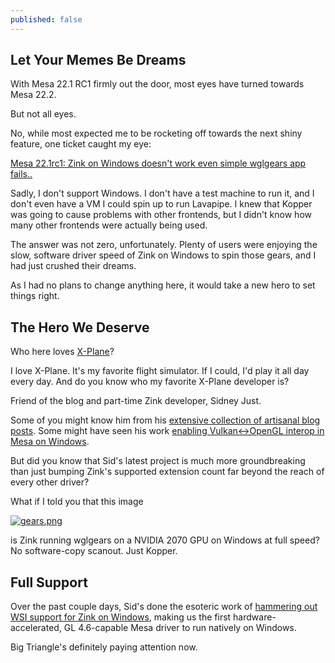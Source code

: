 ```yaml
---
published: false
---
```

## Let Your Memes Be Dreams

With Mesa 22.1 RC1 firmly out the door, most eyes have turned towards Mesa 22.2.

But not all eyes.

No, while most expected me to be rocketing off towards the next shiny feature, one ticket caught my eye:

[Mesa 22.1rc1: Zink on Windows doesn't work even simple wglgears app fails..](https://gitlab.freedesktop.org/mesa/mesa/-/issues/6337)

Sadly, I don't support Windows. I don't have a test machine to run it, and I don't even have a VM I could spin up to run Lavapipe. I knew that Kopper was going to cause problems with other frontends, but I didn't know how many other frontends were actually being used.

The answer was not zero, unfortunately. Plenty of users were enjoying the slow, software driver speed of Zink on Windows to spin those gears, and I had just crushed their dreams.

As I had no plans to change anything here, it would take a new hero to set things right.

## The Hero We Deserve

Who here loves [X-Plane](https://www.x-plane.com/)?

I love X-Plane. It's my favorite flight simulator. If I could, I'd play it all day every day. And do you know who my favorite X-Plane developer is?

Friend of the blog and part-time Zink developer, Sidney Just.

Some of you might know him from his [extensive collection of artisanal blog posts](https://developer.x-plane.com/author/justsid/). Some might have seen his work [enabling Vulkan<->OpenGL interop in Mesa on Windows](https://gitlab.freedesktop.org/mesa/mesa/-/merge_requests/15504).

But did you know that Sid's latest project is much more groundbreaking than just bumping Zink's supported extension count far beyond the reach of every other driver?

What if I told you that this image

[![gears.png]({{site.url}}/assets/wgl/gears.png)]({{site.url}}/assets/wgl/gears.png)

is Zink running wglgears on a NVIDIA 2070 GPU on Windows at full speed? No software-copy scanout. Just Kopper.

## Full Support

Over the past couple days, Sid's done the esoteric work of [hammering out WSI support for Zink on Windows](), making us the first hardware-accelerated, GL 4.6-capable Mesa driver to run natively on Windows.


Big Triangle's definitely paying attention now.
